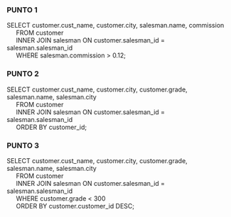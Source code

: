 ### PUNTO 1
SELECT customer.cust_name, customer.city, salesman.name, commission<br />
&ensp;&ensp;&ensp;FROM customer<br />
&ensp;&ensp;&ensp;INNER JOIN salesman ON customer.salesman_id = salesman.salesman_id<br />
&ensp;&ensp;&ensp;WHERE salesman.commission > 0.12;

### PUNTO 2
SELECT customer.cust_name, customer.city, customer.grade, salesman.name, salesman.city<br />
&ensp;&ensp;&ensp;FROM customer<br />
&ensp;&ensp;&ensp;INNER JOIN salesman ON customer.salesman_id = salesman.salesman_id<br />
&ensp;&ensp;&ensp;ORDER BY customer_id;

### PUNTO 3
SELECT customer.cust_name, customer.city, customer.grade, salesman.name, salesman.city<br />
&ensp;&ensp;&ensp;FROM customer<br />
&ensp;&ensp;&ensp;INNER JOIN salesman ON customer.salesman_id = salesman.salesman_id<br />
&ensp;&ensp;&ensp;WHERE customer.grade < 300<br />
&ensp;&ensp;&ensp;ORDER BY customer.customer_id DESC;

